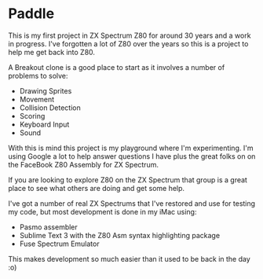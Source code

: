 # Paddle

This is my first project in ZX Spectrum Z80 for around 30 years and a work in progress. I've forgotten a lot of Z80 over the years so this is a project to help me get back into Z80.

A Breakout clone is a good place to start as it involves a number of problems to solve:
* Drawing Sprites
* Movement
* Collision Detection
* Scoring
* Keyboard Input
* Sound

With this is mind this project is my playground where I'm experimenting. I'm using Google a lot to help answer questions I have plus the great folks on on the FaceBook Z80 Assembly for ZX Spectrum.

If you are looking to explore Z80 on the ZX Spectrum that group is a great place to see what others are doing and get some help.

I've got a number of real ZX Spectrums that I've restored and use for testing my code, but most development is done in my iMac using:

* Pasmo assembler
* Sublime Text 3 with the Z80 Asm syntax highlighting package
* Fuse Spectrum Emulator

This makes development so much easier than it used to be back in the day :o)
